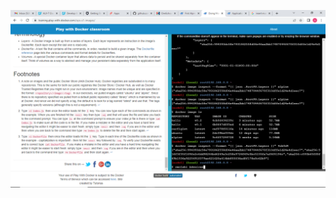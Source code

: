 ![](https://github.com/oadeniran/Dockerlabs-picture-submission/blob/main/images/Screenshot%20(24).png)
